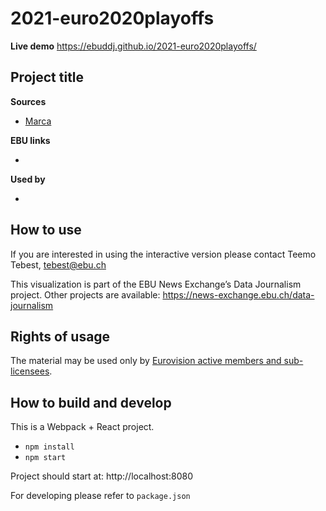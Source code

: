 # 2021-euro2020playoffs

**Live demo** https://ebuddj.github.io/2021-euro2020playoffs/

## Project title

**Sources**
* [Marca](https://www.marca.com/en/football/uefa-euro/2021/06/26/60d7a04fca47415d468b45ce.html)

**EBU links**
* []()

**Used by**
* []()

## How to use

If you are interested in using the interactive version please contact Teemo Tebest, tebest@ebu.ch

This visualization is part of the EBU News Exchange’s Data Journalism project. Other projects are available: https://news-exchange.ebu.ch/data-journalism

## Rights of usage

The material may be used only by [Eurovision active members and sub-licensees](https://www.ebu.ch/eurovision-news/members-and-sublicensees).

## How to build and develop

This is a Webpack + React project.

* `npm install`
* `npm start`

Project should start at: http://localhost:8080

For developing please refer to `package.json`